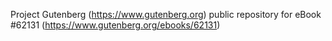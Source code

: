 Project Gutenberg (https://www.gutenberg.org) public repository for eBook #62131 (https://www.gutenberg.org/ebooks/62131)
